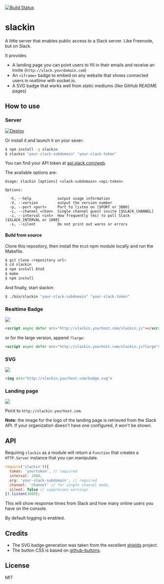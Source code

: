 [![Build Status](https://travis-ci.org/Urucas/slackin.svg?branch=master)](https://travis-ci.org/Urucas/slackin)

# slackin

A little server that enables public access
to a Slack server. Like Freenode, but on Slack.

It provides

- A landing page you can point users to fill in their
  emails and receive an invite (`http://slack.yourdomain.com`)
- An `<iframe>` badge to embed on any website
  that shows connected users in *realtime* with socket.io.
- A SVG badge that works well from static mediums
  (like GitHub README pages)

## How to use

### Server

[![Deploy](https://www.herokucdn.com/deploy/button.png)](https://heroku.com/deploy)

Or install it and launch it on your sever:

```bash
$ npm install -g slackin
$ slackin "your-slack-subdomain" "your-slack-token"
```

You can find your API token at [api.slack.com/web](https://api.slack.com/web).

The available options are:

```
Usage: slackin [options] <slack-subdomain> <api-token>

Options:

  -h, --help            output usage information
  -V, --version         output the version number
  -p, --port <port>     Port to listen on [$PORT or 3000]
  -c, --channel <chan>  Single channel guest invite [$SLACK_CHANNEL]
  -i, --interval <int>  How frequently (ms) to poll Slack [$SLACK_INTERVAL or 1000]
  -s, --silent          Do not print out warns or errors
```

#### Build from source

Clone this repository, then install the `6to5` npm module locally and run the Makefile.

```bash
$ git clone <repository url>
$ cd slackin
$ npm install 6to5
$ make
$ npm install
```

And finally, start slackin:

```bash
$ ./bin/slackin "your-slack-subdomain" "your-slack-token"
```

### Realtime Badge

[![](https://cldup.com/IaiPnDEAA6.gif)](http://slack.socket.io)

```html
<script async defer src="http://slackin.yourhost.com/slackin.js"></script>
```

or for the large version, append `?large`:

```html
<script async defer src="http://slackin.yourhost.com/slackin.js?large"></script>
```

### SVG

[![](https://cldup.com/jWUT4QFLnq.png)](http://slack.socket.io)

```html
<img src="http://slackin.yourhost.com/badge.svg">
```

### Landing page

[![](https://cldup.com/WIbawiqp0Q.png)](http://slack.socket.io)

Point to `http://slackin.yourhost.com`.

**Note:** the image for the logo of the landing page
is retrieved from the Slack API. If your organization
doesn't have one configured, it won't be shown.

## API

Requiring `slackin` as a module will return
a `Function` that creates a `HTTP.Server` instance
that you can manipulate.

```js
require('slackin')({
  token: 'yourtoken', // required
  interval: 1000,
  org: 'your-slack-subdomain', // required
  channel: 'channel' // for single channel mode,
  silent: false // suppresses warnings
}).listen(3000);
```

This will show response times from Slack and how many
online users you have on the console.

By default logging is enabled.

## Credits

- The SVG badge generation was taken from the
excellent [shields](https://github.com/badges/shields) project.
- The button CSS is based on 
[github-buttons](https://github.com/mdo/github-buttons).

## License

MIT
